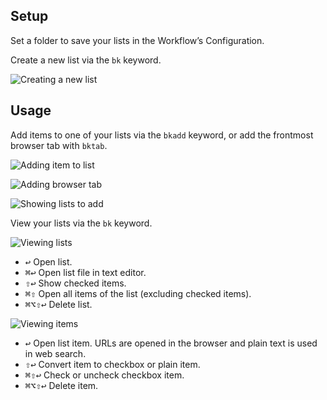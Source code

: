 ## Setup

Set a folder to save your lists in the Workflow’s Configuration.

Create a new list via the `bk` keyword.

![Creating a new list](images/bk-init.png)

## Usage

Add items to one of your lists via the `bkadd` keyword, or add the frontmost browser tab with `bktab`.

![Adding item to list](images/bkadd.png)

![Adding browser tab](images/bktab.png)

![Showing lists to add](images/bkadd-cont.png)

View your lists via the `bk` keyword.

![Viewing lists](images/bk.png)

* <kbd>↩︎</kbd> Open list.
* <kbd>⌘</kbd><kbd>↩︎</kbd> Open list file in text editor.
* <kbd>⇧</kbd><kbd>↩︎</kbd> Show checked items.
* <kbd>⌘</kbd><kbd>⇧</kbd> Open all items of the list (excluding checked items).
* <kbd>⌘</kbd><kbd>⌥</kbd><kbd>⇧</kbd><kbd>↩︎</kbd> Delete list.

![Viewing items](images/items.png)

* <kbd>↩︎</kbd> Open list item. URLs are opened in the browser and plain text is used in web search.
* <kbd>⇧</kbd><kbd>↩︎</kbd> Convert item to checkbox or plain item.
* <kbd>⌘</kbd><kbd>⇧</kbd><kbd>↩︎</kbd> Check or uncheck checkbox item.
* <kbd>⌘</kbd><kbd>⌥</kbd><kbd>⇧</kbd><kbd>↩︎</kbd> Delete item.
